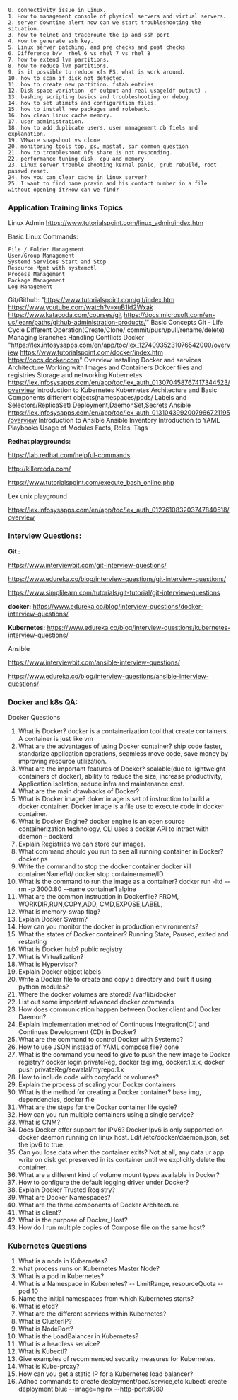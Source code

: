 
    0. connectivity issue in Linux.
    1. How to management console of physical servers and virtual servers.
    2. server downtime alert how can we start troubleshooting the situation.
    3. how to telnet and traceroute the ip and ssh port
    4. How to generate ssh key.
    5. Linux server patching, and pre checks and post checks
    6. Difference b/w  rhel 6 vs rhel 7 vs rhel 8
    7. how to extend lvm partitions.
    8. how to reduce lvm partitions.
    9. is it possible to reduce xfs FS. what is work around.
    10. how to scan if disk not detected.
    11. how to create new partition. fstab entries.
    12. Disk space variation  df output and real usage(df output) .
    13. bashing scripting basics and troubleshooting or debug
    14. how to set utimits and configuration files.
    15. how to install new packages and roleback.
    16. how clean linux cache memory.
    17. user administration.
    18. how to add duplicate users. user management db fiels and explanation.
    19. VMware snapshoot vs clone
    20. monitoring tools top, ps, mpstat, sar common question
    21. how to troubleshoot nfs share is not responding.
    22. performance tuning disk, cpu and memory
    23. Linux server trouble shooting kernel panic, grub rebuild, root passwd reset.
    24. how you can clear cache in linux server?
    25. I want to find name pravin and his contact number in a file without opening it?How can we find?

### Application	Training links	Topics
        
Linux Admin	https://www.tutorialspoint.com/linux_admin/index.htm

  Basic Linux Commands:

    File / Folder Management
    User/Group Management
    Systemd Services Start and Stop
    Resource Mgmt with systemctl
    Process Management
    Package Management
    Log Management
        
  Git/Github:	"https://www.tutorialspoint.com/git/index.htm
https://www.youtube.com/watch?v=xuB1Id2Wxak
https://www.katacoda.com/courses/git
https://docs.microsoft.com/en-us/learn/paths/github-administration-products/"	Basic Concepts
        Git - Life Cycle
        Different Operation(Create/Clone/ commit/push/pull/rename/delete)
        Managing Branches
        Handling Conflicts
Docker	"https://lex.infosysapps.com/en/app/toc/lex_12740935231076542000/overview
https://www.tutorialspoint.com/docker/index.htm
https://docs.docker.com"	Overview
        Installing Docker and  services
        Architecture
        Working with Images and Containers
        Dokcer files and registries
        Storage and networking
Kubernetes	https://lex.infosysapps.com/en/app/toc/lex_auth_013070458767417344523/overview	Introduction to Kubernetes
        Kubernetes Architecture and Basic Components
        different objects(namespaces/pods/ Labels and Selectors/ReplicaSet)
        Deployment,DaemonSet,Secrets
Ansible	https://lex.infosysapps.com/en/app/toc/lex_auth_0131043992007966721195/overview	Introduction to Ansible
        Ansible Inventory
        Introduction to YAML
        Playbooks
        Usage of Modules
        Facts, Roles, Tags
        
**Redhat playgrounds:**

https://lab.redhat.com/helpful-commands	

http://killercoda.com/		
        
https://www.tutorialspoint.com/execute_bash_online.php		
        
Lex unix playground	

https://lex.infosysapps.com/en/app/toc/lex_auth_012761083203747840518/overview		
        
### Interview Questions:

**Git	:**

https://www.interviewbit.com/git-interview-questions/

https://www.edureka.co/blog/interview-questions/git-interview-questions/

https://www.simplilearn.com/tutorials/git-tutorial/git-interview-questions	
        
        
**docker:**	https://www.edureka.co/blog/interview-questions/docker-interview-questions/	
        
**Kubernetes:**	https://www.edureka.co/blog/interview-questions/kubernetes-interview-questions/	
        
Ansible	

https://www.interviewbit.com/ansible-interview-questions/	

https://www.edureka.co/blog/interview-questions/ansible-interview-questions/	


### Docker and k8s QA:

Docker Questions	
    
1. What is Docker?	docker is a containerization tool that create containers. A container is just like vm
2. What are the advantages of using Docker container?	ship code faster, standarize application operations, seamless move code, save money by improving resource utilization.
3. What are the important features of Docker?	scalable(due to lightweight containers of docker), ability to reduce the size, increase productivity, Application Isolation, reduce infra and maintenance cost.
4. What are the main drawbacks of Docker?	
5. What is Docker image?	doker image is set of instruction to build a docker container. Docker image is a file use to execute code in docker container.
6. What is Docker Engine?	docker engine is an open source containerization technology, CLI uses a docker API to intract with daemon - dockerd
7. Explain Registries	we can store our images.
8. What command should you run to see all running container in Docker?	docker ps
9. Write the command to stop the docker container	docker kill containerName/Id/ docker stop containername/ID
10. What is the command to run the image as a container?	docker run -itd --rm -p 3000:80 --name container1 alpine
11. What are the common instruction in Dockerfile?	FROM, WORKDIR,RUN,COPY,ADD, CMD,EXPOSE,LABEL,
12. What is memory-swap flag?	
13. Explain Docker Swarm?	
14. How can you monitor the docker in production environments?	
15. What the states of Docker container?	Running State, Paused, exited and restarting
16. What is Docker hub?	public registry
17. What is Virtualization?	
18. What is Hypervisor?	
19. Explain Docker object labels	
20. Write a Docker file to create and copy a directory and built it using python modules?	
21. Where the docker volumes are stored?	/var/lib/docker
22. List out some important advanced docker commands	
23. How does communication happen between Docker client and Docker Daemon?	
24. Explain Implementation method of Continuous Integration(CI) and Continues Development (CD) in Docker?	
25. What are the command to control Docker with Systemd?	
26. How to use JSON instead of YAML compose file?	done
27. What is the command you need to give to push the new image to Docker registry?	docker login privateReg, docker tag img, docker:1.x.x, docker push privateReg/sewalal/myrepo:1.x
28. How to include code with copy/add or volumes?	
29. Explain the process of scaling your Docker containers	
30. What is the method for creating a Docker container?	base img, dependencies, docker file
31. What are the steps for the Docker container life cycle?	
32. How can you run multiple containers using a single service?	
33. What is CNM?	
34. Does Docker offer support for IPV6?	Docker Ipv6 is only supported on docker daemon running on linux host. Edit  /etc/docker/daemon.json, set the ipv6 to true.
35. Can you lose data when the container exits?	Not at all, any data ur app write on disk get preserved in its container until we explicitly delete the container.
36. What are a different kind of volume mount types available in Docker?	
37. How to configure the default logging driver under Docker?	
38. Explain Docker Trusted Registry?	
39. What are Docker Namespaces?	
40. What are the three components of Docker Architecture	
41. What is client?	
42. What is the purpose of Docker_Host?	
43. How do I run multiple copies of Compose file on the same host?	
    
    
    
### Kubernetes Questions	
    
    
1. What is a node in Kubernetes?	
2. what process runs on Kubernetes Master Node? 	
3. What is a pod in Kubernetes?	
4. What is a Namespace in Kubernetes? -- LimitRange, resourceQuota -- pod 10	
5. Name the initial namespaces from which Kubernetes starts?	
6. What is etcd?	
7. What are the different services within Kubernetes?	
8. What is ClusterIP?	
9. What is NodePort? 	
10. What is the LoadBalancer in Kubernetes? 	
11. What is a headless service?	
12. What is Kubectl?	
13. Give examples of recommended security measures for Kubernetes.	
14. What is Kube-proxy? 	
15. How can you get a static IP for a Kubernetes load balancer? 	
16. Adhoc commands to create deployment/pod/service,etc	kubectl create deployment blue --image=nginx --http-port:8080
